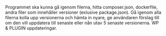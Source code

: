 Programmet ska kunna gå igenom filerna, hitta composer.json, dockerfile, andra filer som innehåller versioner (exlusive package.json). 
Gå igenom alla filerna kolla upp versionerna och hämta in nyare, ge användaren förslag till om den 
vill uppdatera till senaste eller nån utav 5 senaste versionerna.
WP & PLUGIN uppdateringar.
